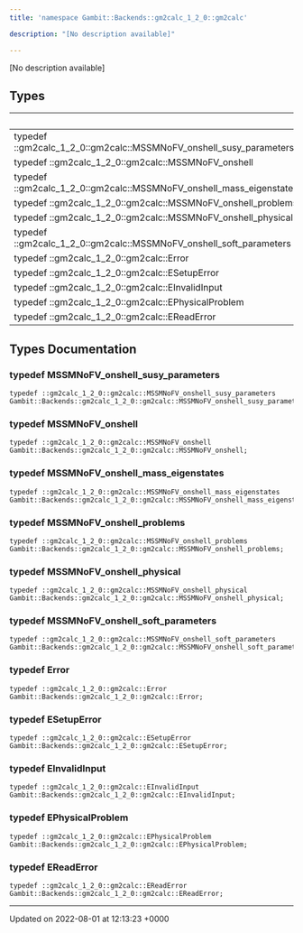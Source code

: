 ```yaml
---
title: 'namespace Gambit::Backends::gm2calc_1_2_0::gm2calc'

description: "[No description available]"

---
```







[No description available]

## Types

|                | Name           |
| -------------- | -------------- |
| typedef ::gm2calc_1_2_0::gm2calc::MSSMNoFV_onshell_susy_parameters | **[MSSMNoFV_onshell_susy_parameters](/documentation/code/namespaces/namespacegambit_1_1backends_1_1gm2calc__1__2__0_1_1gm2calc/#typedef-mssmnofv-onshell-susy-parameters)**  |
| typedef ::gm2calc_1_2_0::gm2calc::MSSMNoFV_onshell | **[MSSMNoFV_onshell](/documentation/code/namespaces/namespacegambit_1_1backends_1_1gm2calc__1__2__0_1_1gm2calc/#typedef-mssmnofv-onshell)**  |
| typedef ::gm2calc_1_2_0::gm2calc::MSSMNoFV_onshell_mass_eigenstates | **[MSSMNoFV_onshell_mass_eigenstates](/documentation/code/namespaces/namespacegambit_1_1backends_1_1gm2calc__1__2__0_1_1gm2calc/#typedef-mssmnofv-onshell-mass-eigenstates)**  |
| typedef ::gm2calc_1_2_0::gm2calc::MSSMNoFV_onshell_problems | **[MSSMNoFV_onshell_problems](/documentation/code/namespaces/namespacegambit_1_1backends_1_1gm2calc__1__2__0_1_1gm2calc/#typedef-mssmnofv-onshell-problems)**  |
| typedef ::gm2calc_1_2_0::gm2calc::MSSMNoFV_onshell_physical | **[MSSMNoFV_onshell_physical](/documentation/code/namespaces/namespacegambit_1_1backends_1_1gm2calc__1__2__0_1_1gm2calc/#typedef-mssmnofv-onshell-physical)**  |
| typedef ::gm2calc_1_2_0::gm2calc::MSSMNoFV_onshell_soft_parameters | **[MSSMNoFV_onshell_soft_parameters](/documentation/code/namespaces/namespacegambit_1_1backends_1_1gm2calc__1__2__0_1_1gm2calc/#typedef-mssmnofv-onshell-soft-parameters)**  |
| typedef ::gm2calc_1_2_0::gm2calc::Error | **[Error](/documentation/code/namespaces/namespacegambit_1_1backends_1_1gm2calc__1__2__0_1_1gm2calc/#typedef-error)**  |
| typedef ::gm2calc_1_2_0::gm2calc::ESetupError | **[ESetupError](/documentation/code/namespaces/namespacegambit_1_1backends_1_1gm2calc__1__2__0_1_1gm2calc/#typedef-esetuperror)**  |
| typedef ::gm2calc_1_2_0::gm2calc::EInvalidInput | **[EInvalidInput](/documentation/code/namespaces/namespacegambit_1_1backends_1_1gm2calc__1__2__0_1_1gm2calc/#typedef-einvalidinput)**  |
| typedef ::gm2calc_1_2_0::gm2calc::EPhysicalProblem | **[EPhysicalProblem](/documentation/code/namespaces/namespacegambit_1_1backends_1_1gm2calc__1__2__0_1_1gm2calc/#typedef-ephysicalproblem)**  |
| typedef ::gm2calc_1_2_0::gm2calc::EReadError | **[EReadError](/documentation/code/namespaces/namespacegambit_1_1backends_1_1gm2calc__1__2__0_1_1gm2calc/#typedef-ereaderror)**  |

## Types Documentation

### typedef MSSMNoFV_onshell_susy_parameters

```
typedef ::gm2calc_1_2_0::gm2calc::MSSMNoFV_onshell_susy_parameters Gambit::Backends::gm2calc_1_2_0::gm2calc::MSSMNoFV_onshell_susy_parameters;
```


### typedef MSSMNoFV_onshell

```
typedef ::gm2calc_1_2_0::gm2calc::MSSMNoFV_onshell Gambit::Backends::gm2calc_1_2_0::gm2calc::MSSMNoFV_onshell;
```


### typedef MSSMNoFV_onshell_mass_eigenstates

```
typedef ::gm2calc_1_2_0::gm2calc::MSSMNoFV_onshell_mass_eigenstates Gambit::Backends::gm2calc_1_2_0::gm2calc::MSSMNoFV_onshell_mass_eigenstates;
```


### typedef MSSMNoFV_onshell_problems

```
typedef ::gm2calc_1_2_0::gm2calc::MSSMNoFV_onshell_problems Gambit::Backends::gm2calc_1_2_0::gm2calc::MSSMNoFV_onshell_problems;
```


### typedef MSSMNoFV_onshell_physical

```
typedef ::gm2calc_1_2_0::gm2calc::MSSMNoFV_onshell_physical Gambit::Backends::gm2calc_1_2_0::gm2calc::MSSMNoFV_onshell_physical;
```


### typedef MSSMNoFV_onshell_soft_parameters

```
typedef ::gm2calc_1_2_0::gm2calc::MSSMNoFV_onshell_soft_parameters Gambit::Backends::gm2calc_1_2_0::gm2calc::MSSMNoFV_onshell_soft_parameters;
```


### typedef Error

```
typedef ::gm2calc_1_2_0::gm2calc::Error Gambit::Backends::gm2calc_1_2_0::gm2calc::Error;
```


### typedef ESetupError

```
typedef ::gm2calc_1_2_0::gm2calc::ESetupError Gambit::Backends::gm2calc_1_2_0::gm2calc::ESetupError;
```


### typedef EInvalidInput

```
typedef ::gm2calc_1_2_0::gm2calc::EInvalidInput Gambit::Backends::gm2calc_1_2_0::gm2calc::EInvalidInput;
```


### typedef EPhysicalProblem

```
typedef ::gm2calc_1_2_0::gm2calc::EPhysicalProblem Gambit::Backends::gm2calc_1_2_0::gm2calc::EPhysicalProblem;
```


### typedef EReadError

```
typedef ::gm2calc_1_2_0::gm2calc::EReadError Gambit::Backends::gm2calc_1_2_0::gm2calc::EReadError;
```







-------------------------------

Updated on 2022-08-01 at 12:13:23 +0000